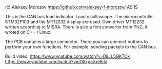 (c) Aleksey Morozov https://github.com/aleksey-f-morozov/
AS IS

This is the CAN bus load indicator. Load oscilloscope. The microcontroller STM32F103 and the MT12232 
display are used. Own driver MT12232 written according to MISRA. There is also a font converter 
from PNG, it wroted on C++ / Linux.

The PCB contains a large connector. There you can connect buttons to perform your own functions.
For example, sending packets to the CAN bus.

Build video:
https://www.youtube.com/watch?v=DljJL5GKTCk
https://www.youtube.com/watch?v=DSIxp5XnBhQ
